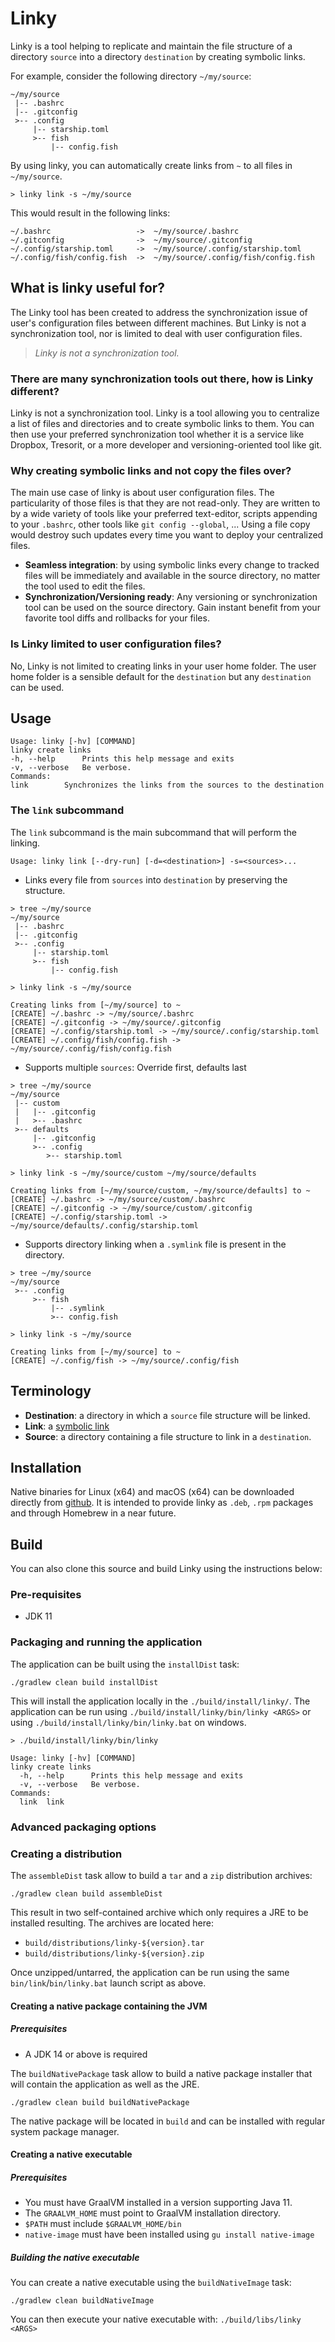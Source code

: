 # Linky

Linky is a tool helping to replicate and maintain the file structure of a directory `source` into a directory `destination` by creating symbolic links.

For example, consider the following directory `~/my/source`:
```
~/my/source
 |-- .bashrc
 |-- .gitconfig
 >-- .config
     |-- starship.toml
     >-- fish
         |-- config.fish
```

By using linky, you can automatically create links from `~` to all files in `~/my/source`.

```
> linky link -s ~/my/source
```

This would result in the following links:
```
~/.bashrc                   ->  ~/my/source/.bashrc
~/.gitconfig                ->  ~/my/source/.gitconfig
~/.config/starship.toml     ->  ~/my/source/.config/starship.toml
~/.config/fish/config.fish  ->  ~/my/source/.config/fish/config.fish
```

## What is linky useful for?

The Linky tool has been created to address the synchronization issue of user's configuration files between different machines.
But Linky is not a synchronization tool, nor is limited to deal with user configuration files.

> *Linky is not a synchronization tool.*

### There are many synchronization tools out there, how is Linky different?

Linky is not a synchronization tool.
Linky is a tool allowing you to centralize a list of files and directories and to create symbolic links to them. You can then use your preferred synchronization tool whether it is a service like Dropbox, Tresorit, or a more developer and versioning-oriented tool like git.

### Why creating symbolic links and not copy the files over?

The main use case of linky is about user configuration files.
The particularity of those files is that they are not read-only.
They are written to by a wide variety of tools like your preferred text-editor, scripts appending to your `.bashrc`, other tools like `git config --global`, ...
Using a file copy would destroy such updates every time you want to deploy your centralized files.

* **Seamless integration**:
  by using symbolic links every change to tracked files will be immediately and available in the source directory, no matter the tool used to edit the files.
* **Synchronization/Versioning ready**:
  Any versioning or synchronization tool can be used on the source directory. Gain instant benefit from your favorite tool diffs and rollbacks for your files.

### Is Linky limited to user configuration files?

No, Linky is not limited to creating links in your user home folder.
The user home folder is a sensible default for the `destination` but any `destination` can be used.

## Usage

```
Usage: linky [-hv] [COMMAND]
linky create links
-h, --help      Prints this help message and exits
-v, --verbose   Be verbose.
Commands:
link        Synchronizes the links from the sources to the destination
```

### The `link` subcommand

The `link` subcommand is the main subcommand that will perform the linking.

```
Usage: linky link [--dry-run] [-d=<destination>] -s=<sources>...
```
* Links every file from `sources` into `destination` by preserving the structure.
```
> tree ~/my/source
~/my/source
 |-- .bashrc
 |-- .gitconfig
 >-- .config
     |-- starship.toml
     >-- fish
         |-- config.fish

> linky link -s ~/my/source

Creating links from [~/my/source] to ~
[CREATE] ~/.bashrc -> ~/my/source/.bashrc
[CREATE] ~/.gitconfig -> ~/my/source/.gitconfig
[CREATE] ~/.config/starship.toml -> ~/my/source/.config/starship.toml
[CREATE] ~/.config/fish/config.fish -> ~/my/source/.config/fish/config.fish
```  

* Supports multiple `sources`: Override first, defaults last
```
> tree ~/my/source
~/my/source
 |-- custom
 |   |-- .gitconfig
 |   >-- .bashrc
 >-- defaults
     |-- .gitconfig
     >-- .config
        >-- starship.toml

> linky link -s ~/my/source/custom ~/my/source/defaults

Creating links from [~/my/source/custom, ~/my/source/defaults] to ~
[CREATE] ~/.bashrc -> ~/my/source/custom/.bashrc
[CREATE] ~/.gitconfig -> ~/my/source/custom/.gitconfig
[CREATE] ~/.config/starship.toml -> ~/my/source/defaults/.config/starship.toml
```  

* Supports directory linking when a `.symlink` file is present in the directory.
```
> tree ~/my/source
~/my/source
 >-- .config
     >-- fish
         |-- .symlink
         >-- config.fish

> linky link -s ~/my/source

Creating links from [~/my/source] to ~
[CREATE] ~/.config/fish -> ~/my/source/.config/fish
```  

## Terminology

* **Destination**: a directory in which a `source`  file structure will be linked.
* **Link**: a [symbolic link](https://en.wikipedia.org/wiki/Symbolic_link)
* **Source**: a directory containing a file structure to link in a `destination`.

## Installation

Native binaries for Linux (x64) and macOS (x64) can be downloaded directly from [github](https://github.com/loicrouchon/linky/tags).
It is intended to provide linky as `.deb`, `.rpm` packages and through Homebrew in a near future.

## Build

You can also clone this source and build Linky using the instructions below:

### Pre-requisites

* JDK 11

### Packaging and running the application

The application can be built using the `installDist` task:

```shell script
./gradlew clean build installDist
```

This will install the application locally in the `./build/install/linky/`. The application can be run
using `./build/install/linky/bin/linky <ARGS>` or using `./build/install/linky/bin/linky.bat` on windows.

```
> ./build/install/linky/bin/linky

Usage: linky [-hv] [COMMAND]
linky create links
  -h, --help      Prints this help message and exits
  -v, --verbose   Be verbose.
Commands:
  link  link
```

### Advanced packaging options

### Creating a distribution

The `assembleDist` task allow to build a `tar` and a `zip` distribution archives:

```shell script
./gradlew clean build assembleDist
```

This result in two self-contained archive which only requires a JRE to be installed resulting. The archives are located
here:

* `build/distributions/linky-${version}.tar`
* `build/distributions/linky-${version}.zip`

Once unzipped/untarred, the application can be run using the same `bin/link`/`bin/linky.bat` launch script as above.

#### Creating a native package containing the JVM

##### Prerequisites
* A JDK 14 or above is required

The `buildNativePackage` task allow to build a native package installer that will contain the application as well as the JRE.

```shell script
./gradlew clean build buildNativePackage
```
The native package will be located in `build` and can be installed with regular system package manager.

#### Creating a native executable

##### Prerequisites

* You must have GraalVM installed in a version supporting Java 11.
* The `GRAALVM_HOME` must point to GraalVM installation directory.
* `$PATH` must include `$GRAALVM_HOME/bin`
* `native-image` must have been installed using `gu install native-image`

##### Building the native executable

You can create a native executable using the `buildNativeImage` task:

```shell script
./gradlew clean buildNativeImage
```

You can then execute your native executable with: `./build/libs/linky <ARGS>`
